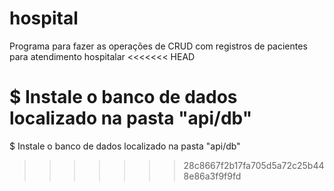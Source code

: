 # hospital
Programa para fazer as operações de CRUD com registros de pacientes para atendimento hospitalar
<<<<<<< HEAD

$ Instale o banco de dados localizado na pasta "api/db"
=======
  $ Instale o banco de dados localizado na pasta "api/db"
>>>>>>> 28c8667f2b17fa705d5a72c25b448e86a3f9f9fd
